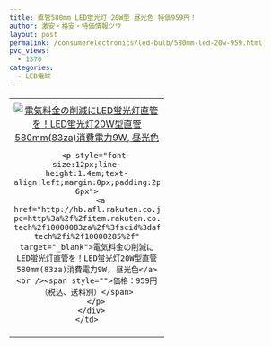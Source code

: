 ```yaml
---
title: 直管580mm LED蛍光灯 20W型 昼光色 特価959円！
author: 激安・格安・特価情報ツウ
layout: post
permalink: /consumerelectronics/led-bulb/580mm-led-20w-959.html
pvc_views:
  - 1370
categories:
  - LED電球
---
```

<table border="0" cellpadding="0" cellspacing="0">
  <tr>
    <td valign="top">
      <div style="border:1px none;margin:0px;padding:6px 0px;width:260px;text-align:center;float:left">
        <a href="http://hb.afl.rakuten.co.jp/hgc/12ff40c1.f6dc2ad6.12ff40c2.32d66583/?pc=http%3a%2f%2fitem.rakuten.co.jp%2flumi-tech%2f10000083za%2f%3fscid%3daf_link_tbl&m=http%3a%2f%2fm.rakuten.co.jp%2flumi-tech%2fi%2f10000285%2f" target="_blank"><img src="http://hbb.afl.rakuten.co.jp/hgb/?pc=http%3a%2f%2fthumbnail.image.rakuten.co.jp%2f%400_mall%2flumi-tech%2fcabinet%2ftop%2fimg0714-01.jpg%3f_ex%3d240x240&m=http%3a%2f%2fthumbnail.image.rakuten.co.jp%2f%400_mall%2flumi-tech%2fcabinet%2ftop%2fimg0714-01.jpg" alt="電気料金の削減にLED蛍光灯直管を！LED蛍光灯20W型直管580mm(83za)消費電力9W, 昼光色" border="0" style="margin:0px;padding:0px" /></a> 
        
        <p style="font-size:12px;line-height:1.4em;text-align:left;margin:0px;padding:2px 6px">
          <a href="http://hb.afl.rakuten.co.jp/hgc/12ff40c1.f6dc2ad6.12ff40c2.32d66583/?pc=http%3a%2f%2fitem.rakuten.co.jp%2flumi-tech%2f10000083za%2f%3fscid%3daf_link_tbl&m=http%3a%2f%2fm.rakuten.co.jp%2flumi-tech%2fi%2f10000285%2f" target="_blank">電気料金の削減にLED蛍光灯直管を！LED蛍光灯20W型直管580mm(83za)消費電力9W, 昼光色</a><br /><span style="">価格：959円（税込、送料別）</span>
        </p>
      </div>
    </td>
  </tr>
</table>